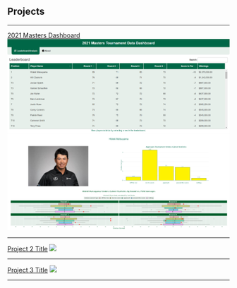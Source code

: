 ## Projects

---

[2021 Masters Dashboard](https://aweirth.shinyapps.io/masters_dashboard/
)
<img src="images/Masters_dashboard_lb_sc.png?raw=true"/>
<img src="images/Masters_Dashboard_stats.png?raw=true"/>

---
[Project 2 Title](/pdf/sample_presentation.pdf)
<img src="images/dummy_thumbnail.jpg?raw=true"/>

---
[Project 3 Title](http://example.com/)
<img src="images/dummy_thumbnail.jpg?raw=true"/>

---

